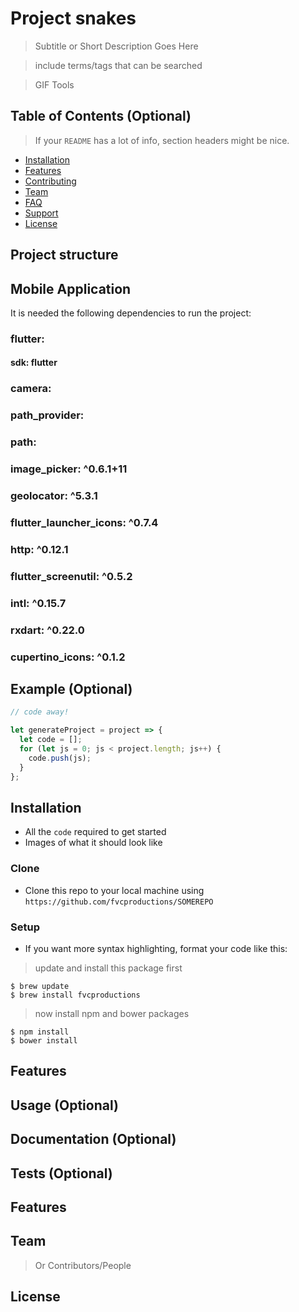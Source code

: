 # Project snakes
> Subtitle or Short Description Goes Here

> include terms/tags that can be searched


> GIF Tools

## Table of Contents (Optional)

> If your `README` has a lot of info, section headers might be nice.

- [Installation](#installation)
- [Features](#features)
- [Contributing](#contributing)
- [Team](#team)
- [FAQ](#faq)
- [Support](#support)
- [License](#license)

## Project structure

## Mobile Application
It is needed the following dependencies to run the project:
### flutter:
#### sdk: flutter
### camera:
### path_provider:
### path:
### image_picker: ^0.6.1+11
### geolocator: ^5.3.1
### flutter_launcher_icons: ^0.7.4
### http: ^0.12.1
### flutter_screenutil: ^0.5.2
### intl: ^0.15.7
### rxdart: ^0.22.0
### cupertino_icons: ^0.1.2

## Example (Optional)

```javascript
// code away!

let generateProject = project => {
  let code = [];
  for (let js = 0; js < project.length; js++) {
    code.push(js);
  }
};
```
## Installation

- All the `code` required to get started
- Images of what it should look like

### Clone

- Clone this repo to your local machine using `https://github.com/fvcproductions/SOMEREPO`

### Setup

- If you want more syntax highlighting, format your code like this:

> update and install this package first

```shell
$ brew update
$ brew install fvcproductions
```
> now install npm and bower packages

```shell
$ npm install
$ bower install
```
## Features
## Usage (Optional)
## Documentation (Optional)
## Tests (Optional)

## Features

## Team
> Or Contributors/People

## License
